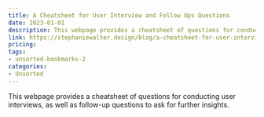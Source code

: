 ```yaml
---
title: A Cheatsheet for User Interview and Follow Ups Questions
date: 2023-01-01
description: This webpage provides a cheatsheet of questions for conducting user interviews, as well as follow-up questions to ask for further insights.
link: https://stephaniewalter.design/blog/a-cheatsheet-for-user-interview-and-follow-ups-questions/
pricing: 
tags: 
- unsorted-bookmarks-2 
categories: 
- Unsorted 
---
```


This webpage provides a cheatsheet of questions for conducting user interviews, as well as follow-up questions to ask for further insights.